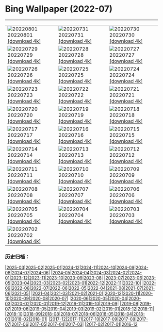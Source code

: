 # Bing Wallpaper (2022-07)
**************

<table><tr><td><img class="wallpaper" src="https://www.bing.com/th?id=OHR.KausaniIndia_EN-IN8742428501_1920x1080.jpg" alt="20220801"> 20220801 <a class="wallpaper_link" href="https://www.bing.com/th?id=OHR.KausaniIndia_EN-IN8742428501_UHD.jpg">[download 4k]</a></td><td><img class="wallpaper" src="https://www.bing.com/th?id=OHR.NoctilucentClouds_EN-IN6992484529_1920x1080.jpg" alt="20220731"> 20220731 <a class="wallpaper_link" href="https://www.bing.com/th?id=OHR.NoctilucentClouds_EN-IN6992484529_UHD.jpg">[download 4k]</a></td><td><img class="wallpaper" src="https://www.bing.com/th?id=OHR.FiordlandRainforest_EN-IN3569173070_1920x1080.jpg" alt="20220730"> 20220730 <a class="wallpaper_link" href="https://www.bing.com/th?id=OHR.FiordlandRainforest_EN-IN3569173070_UHD.jpg">[download 4k]</a></td></tr><tr><td><img class="wallpaper" src="https://www.bing.com/th?id=OHR.FourTigresses_EN-IN2576117628_1920x1080.jpg" alt="20220729"> 20220729 <a class="wallpaper_link" href="https://www.bing.com/th?id=OHR.FourTigresses_EN-IN2576117628_UHD.jpg">[download 4k]</a></td><td><img class="wallpaper" src="https://www.bing.com/th?id=OHR.LongsPeak_EN-IN5223004183_1920x1080.jpg" alt="20220728"> 20220728 <a class="wallpaper_link" href="https://www.bing.com/th?id=OHR.LongsPeak_EN-IN5223004183_UHD.jpg">[download 4k]</a></td><td><img class="wallpaper" src="https://www.bing.com/th?id=OHR.NabateanTomb_EN-IN3954750488_1920x1080.jpg" alt="20220727"> 20220727 <a class="wallpaper_link" href="https://www.bing.com/th?id=OHR.NabateanTomb_EN-IN3954750488_UHD.jpg">[download 4k]</a></td></tr><tr><td><img class="wallpaper" src="https://www.bing.com/th?id=OHR.MangroveDay_EN-IN3038324396_1920x1080.jpg" alt="20220726"> 20220726 <a class="wallpaper_link" href="https://www.bing.com/th?id=OHR.MangroveDay_EN-IN3038324396_UHD.jpg">[download 4k]</a></td><td><img class="wallpaper" src="https://www.bing.com/th?id=OHR.MGRBrighton_EN-IN2026257478_1920x1080.jpg" alt="20220725"> 20220725 <a class="wallpaper_link" href="https://www.bing.com/th?id=OHR.MGRBrighton_EN-IN2026257478_UHD.jpg">[download 4k]</a></td><td><img class="wallpaper" src="https://www.bing.com/th?id=OHR.IndianEagleOwl_EN-IN1137947529_1920x1080.jpg" alt="20220724"> 20220724 <a class="wallpaper_link" href="https://www.bing.com/th?id=OHR.IndianEagleOwl_EN-IN1137947529_UHD.jpg">[download 4k]</a></td></tr><tr><td><img class="wallpaper" src="https://www.bing.com/th?id=OHR.FoxgloveHawkmoth_EN-IN8533074021_1920x1080.jpg" alt="20220723"> 20220723 <a class="wallpaper_link" href="https://www.bing.com/th?id=OHR.FoxgloveHawkmoth_EN-IN8533074021_UHD.jpg">[download 4k]</a></td><td><img class="wallpaper" src="https://www.bing.com/th?id=OHR.SGIMontenegro_EN-IN7375877270_1920x1080.jpg" alt="20220722"> 20220722 <a class="wallpaper_link" href="https://www.bing.com/th?id=OHR.SGIMontenegro_EN-IN7375877270_UHD.jpg">[download 4k]</a></td><td><img class="wallpaper" src="https://www.bing.com/th?id=OHR.AbbeyGardens_EN-IN0584851696_1920x1080.jpg" alt="20220721"> 20220721 <a class="wallpaper_link" href="https://www.bing.com/th?id=OHR.AbbeyGardens_EN-IN0584851696_UHD.jpg">[download 4k]</a></td></tr><tr><td><img class="wallpaper" src="https://www.bing.com/th?id=OHR.MoonPhases_EN-IN0041434200_1920x1080.jpg" alt="20220720"> 20220720 <a class="wallpaper_link" href="https://www.bing.com/th?id=OHR.MoonPhases_EN-IN0041434200_UHD.jpg">[download 4k]</a></td><td><img class="wallpaper" src="https://www.bing.com/th?id=OHR.SilkClothVaranasi_EN-IN6450545799_1920x1080.jpg" alt="20220719"> 20220719 <a class="wallpaper_link" href="https://www.bing.com/th?id=OHR.SilkClothVaranasi_EN-IN6450545799_UHD.jpg">[download 4k]</a></td><td><img class="wallpaper" src="https://www.bing.com/th?id=OHR.OmijimaIsland_EN-IN9354399252_1920x1080.jpg" alt="20220718"> 20220718 <a class="wallpaper_link" href="https://www.bing.com/th?id=OHR.OmijimaIsland_EN-IN9354399252_UHD.jpg">[download 4k]</a></td></tr><tr><td><img class="wallpaper" src="https://www.bing.com/th?id=OHR.CoyoteButtes_EN-IN8903138637_1920x1080.jpg" alt="20220717"> 20220717 <a class="wallpaper_link" href="https://www.bing.com/th?id=OHR.CoyoteButtes_EN-IN8903138637_UHD.jpg">[download 4k]</a></td><td><img class="wallpaper" src="https://www.bing.com/th?id=OHR.AmericanGoldfinch_EN-IN8517319767_1920x1080.jpg" alt="20220716"> 20220716 <a class="wallpaper_link" href="https://www.bing.com/th?id=OHR.AmericanGoldfinch_EN-IN8517319767_UHD.jpg">[download 4k]</a></td><td><img class="wallpaper" src="https://www.bing.com/th?id=OHR.Arrone_EN-IN7965770392_1920x1080.jpg" alt="20220715"> 20220715 <a class="wallpaper_link" href="https://www.bing.com/th?id=OHR.Arrone_EN-IN7965770392_UHD.jpg">[download 4k]</a></td></tr><tr><td><img class="wallpaper" src="https://www.bing.com/th?id=OHR.BabyLemons_EN-IN9425673140_1920x1080.jpg" alt="20220714"> 20220714 <a class="wallpaper_link" href="https://www.bing.com/th?id=OHR.BabyLemons_EN-IN9425673140_UHD.jpg">[download 4k]</a></td><td><img class="wallpaper" src="https://www.bing.com/th?id=OHR.BasaltGiants_EN-IN8979094602_1920x1080.jpg" alt="20220713"> 20220713 <a class="wallpaper_link" href="https://www.bing.com/th?id=OHR.BasaltGiants_EN-IN8979094602_UHD.jpg">[download 4k]</a></td><td><img class="wallpaper" src="https://www.bing.com/th?id=OHR.SharavatiBridge_EN-IN9940079868_1920x1080.jpg" alt="20220712"> 20220712 <a class="wallpaper_link" href="https://www.bing.com/th?id=OHR.SharavatiBridge_EN-IN9940079868_UHD.jpg">[download 4k]</a></td></tr><tr><td><img class="wallpaper" src="https://www.bing.com/th?id=OHR.BarcelonaPop_EN-IN8094642683_1920x1080.jpg" alt="20220711"> 20220711 <a class="wallpaper_link" href="https://www.bing.com/th?id=OHR.BarcelonaPop_EN-IN8094642683_UHD.jpg">[download 4k]</a></td><td><img class="wallpaper" src="https://www.bing.com/th?id=OHR.OludenizTurkey_EN-IN7782035827_1920x1080.jpg" alt="20220710"> 20220710 <a class="wallpaper_link" href="https://www.bing.com/th?id=OHR.OludenizTurkey_EN-IN7782035827_UHD.jpg">[download 4k]</a></td><td><img class="wallpaper" src="https://www.bing.com/th?id=OHR.DolomitesMW_EN-IN7340696366_1920x1080.jpg" alt="20220709"> 20220709 <a class="wallpaper_link" href="https://www.bing.com/th?id=OHR.DolomitesMW_EN-IN7340696366_UHD.jpg">[download 4k]</a></td></tr><tr><td><img class="wallpaper" src="https://www.bing.com/th?id=OHR.PreveliGorge_EN-IN6623039946_1920x1080.jpg" alt="20220708"> 20220708 <a class="wallpaper_link" href="https://www.bing.com/th?id=OHR.PreveliGorge_EN-IN6623039946_UHD.jpg">[download 4k]</a></td><td><img class="wallpaper" src="https://www.bing.com/th?id=OHR.HecetaHead_EN-IN6183324167_1920x1080.jpg" alt="20220707"> 20220707 <a class="wallpaper_link" href="https://www.bing.com/th?id=OHR.HecetaHead_EN-IN6183324167_UHD.jpg">[download 4k]</a></td><td><img class="wallpaper" src="https://www.bing.com/th?id=OHR.KissingPuffins_EN-IN3031554957_1920x1080.jpg" alt="20220706"> 20220706 <a class="wallpaper_link" href="https://www.bing.com/th?id=OHR.KissingPuffins_EN-IN3031554957_UHD.jpg">[download 4k]</a></td></tr><tr><td><img class="wallpaper" src="https://www.bing.com/th?id=OHR.FannetteIsland_EN-IN2484265447_1920x1080.jpg" alt="20220705"> 20220705 <a class="wallpaper_link" href="https://www.bing.com/th?id=OHR.FannetteIsland_EN-IN2484265447_UHD.jpg">[download 4k]</a></td><td><img class="wallpaper" src="https://www.bing.com/th?id=OHR.SpiralHill_EN-IN0136137611_1920x1080.jpg" alt="20220704"> 20220704 <a class="wallpaper_link" href="https://www.bing.com/th?id=OHR.SpiralHill_EN-IN0136137611_UHD.jpg">[download 4k]</a></td><td><img class="wallpaper" src="https://www.bing.com/th?id=OHR.SummerDogs_EN-IN1477116261_1920x1080.jpg" alt="20220703"> 20220703 <a class="wallpaper_link" href="https://www.bing.com/th?id=OHR.SummerDogs_EN-IN1477116261_UHD.jpg">[download 4k]</a></td></tr><tr><td><img class="wallpaper" src="https://www.bing.com/th?id=OHR.HalfwayDay_EN-IN0793874970_1920x1080.jpg" alt="20220702"> 20220702 <a class="wallpaper_link" href="https://www.bing.com/th?id=OHR.HalfwayDay_EN-IN0793874970_UHD.jpg">[download 4k]</a></td><td></td><td></td></tr></table>

### 历史归档：

|[2025-03](/../2025-03/2025-03.md)|[2025-02](/../2025-02/2025-02.md)|[2025-01](/../2025-01/2025-01.md)|[2024-12](/../2024-12/2024-12.md)|[2024-11](/../2024-11/2024-11.md)|[2024-10](/../2024-10/2024-10.md)|[2024-09](/../2024-09/2024-09.md)|[2024-08](/../2024-08/2024-08.md)|[2024-07](/../2024-07/2024-07.md)|[2024-06](/../2024-06/2024-06.md)|
|[2024-05](/../2024-05/2024-05.md)|[2024-04](/../2024-04/2024-04.md)|[2024-03](/../2024-03/2024-03.md)|[2024-02](/../2024-02/2024-02.md)|[2024-01](/../2024-01/2024-01.md)|[2023-12](/../2023-12/2023-12.md)|[2023-11](/../2023-11/2023-11.md)|[2023-10](/../2023-10/2023-10.md)|[2023-09](/../2023-09/2023-09.md)|[2023-08](/../2023-08/2023-08.md)|
|[2023-07](/../2023-07/2023-07.md)|[2023-06](/../2023-06/2023-06.md)|[2023-05](/../2023-05/2023-05.md)|[2023-04](/../2023-04/2023-04.md)|[2023-03](/../2023-03/2023-03.md)|[2023-02](/../2023-02/2023-02.md)|[2023-01](/../2023-01/2023-01.md)|[2022-12](/../2022-12/2022-12.md)|[2022-11](/../2022-11/2022-11.md)|[2022-10](/../2022-10/2022-10.md)|
|[2022-09](/../2022-09/2022-09.md)|[2022-08](/../2022-08/2022-08.md)|[2022-07](/2022-07.md)|[2022-06](/../2022-06/2022-06.md)|[2022-05](/../2022-05/2022-05.md)|[2022-04](/../2022-04/2022-04.md)|[2021-08](/../2021-08/2021-08.md)|[2021-07](/../2021-07/2021-07.md)|[2021-06](/../2021-06/2021-06.md)|[2021-05](/../2021-05/2021-05.md)|
|[2021-04](/../2021-04/2021-04.md)|[2021-03](/../2021-03/2021-03.md)|[2021-02](/../2021-02/2021-02.md)|[2021-01](/../2021-01/2021-01.md)|[2020-12](/../2020-12/2020-12.md)|[2020-11](/../2020-11/2020-11.md)|[2020-10](/../2020-10/2020-10.md)|[2020-09](/../2020-09/2020-09.md)|[2020-08](/../2020-08/2020-08.md)|[2020-07](/../2020-07/2020-07.md)|
|[2020-06](/../2020-06/2020-06.md)|[2020-05](/../2020-05/2020-05.md)|[2020-04](/../2020-04/2020-04.md)|[2020-03](/../2020-03/2020-03.md)|[2020-02](/../2020-02/2020-02.md)|[2020-01](/../2020-01/2020-01.md)|[2019-12](/../2019-12/2019-12.md)|[2019-11](/../2019-11/2019-11.md)|[2019-10](/../2019-10/2019-10.md)|[2019-09](/../2019-09/2019-09.md)|
|[2019-08](/../2019-08/2019-08.md)|[2019-07](/../2019-07/2019-07.md)|[2019-06](/../2019-06/2019-06.md)|[2019-05](/../2019-05/2019-05.md)|[2019-04](/../2019-04/2019-04.md)|[2019-03](/../2019-03/2019-03.md)|[2019-02](/../2019-02/2019-02.md)|[2019-01](/../2019-01/2019-01.md)|[2018-12](/../2018-12/2018-12.md)|[2018-11](/../2018-11/2018-11.md)|
|[2018-10](/../2018-10/2018-10.md)|[2018-09](/../2018-09/2018-09.md)|[2018-08](/../2018-08/2018-08.md)|[2018-07](/../2018-07/2018-07.md)|[2018-06](/../2018-06/2018-06.md)|[2018-05](/../2018-05/2018-05.md)|[2018-04](/../2018-04/2018-04.md)|[2018-03](/../2018-03/2018-03.md)|[2018-02](/../2018-02/2018-02.md)|[2018-01](/../2018-01/2018-01.md)|
|[2017-12](/../2017-12/2017-12.md)|[2017-11](/../2017-11/2017-11.md)|[2017-10](/../2017-10/2017-10.md)|[2017-09](/../2017-09/2017-09.md)|[2017-08](/../2017-08/2017-08.md)|[2017-07](/../2017-07/2017-07.md)|[2017-06](/../2017-06/2017-06.md)|[2017-05](/../2017-05/2017-05.md)|[2017-04](/../2017-04/2017-04.md)|[2017-03](/../2017-03/2017-03.md)|
|[2017-02](/../2017-02/2017-02.md)|[2017-01](/../2017-01/2017-01.md)|[2016-12](/../2016-12/2016-12.md)